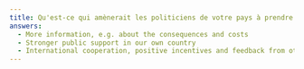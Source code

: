 ```yaml
---
title: Qu'est-ce qui amènerait les politiciens de votre pays à prendre une position plus ferme contre la violence à l'égard des femmes?
answers:
  - More information, e.g. about the consequences and costs
  - Stronger public support in our own country
  - International cooperation, positive incentives and feedback from other countries
---
```

